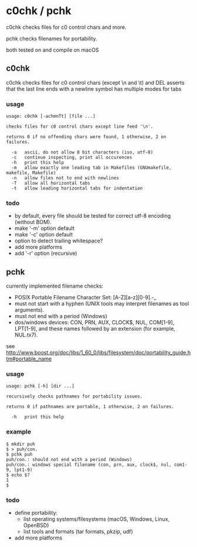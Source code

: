 # c0chk / pchk

c0chk checks files for c0 control chars and more.

pchk checks filenames for portability.

both tested on and compile on macOS

## c0chk 

c0chk checks files for c0 control chars (except \n and \t) and DEL
asserts that the last line ends with a newline symbol
has multiple modes for tabs

### usage

    usage: c0chk [-achmnTt] [file ...]

    checks files for c0 control chars except line feed '\n'.

    returns 0 if no offending chars were found, 1 otherwise, 2 on failures.

      -a   ascii, do not allow 8 bit characters (iso, utf-8)
      -c   continue inspecting, print all occurences
      -h   print this help
      -m   allow exactly one leading tab in Makefiles (GNUmakefile, makefile, Makefile)
      -n   allow files not to end with newlines
      -T   allow all horizontal tabs
      -t   allow leading horizontal tabs for indentation

### todo

- by default, every file should be tested for correct utf-8 encoding (without BOM).
- make '-m' option default
- make '-c' option default
- option to detect trailing whitespace?
- add more platforms
- add '-r' option (recursive)


## pchk

currently implemented filename checks:
- POSIX Portable Filename Character Set: [A-Z][a-z][0-9].-_
- must not start with a hyphen (UNIX tools may interpret filenames as tool arguments).
- must not end with a period (Windows)
- dos/windows devices: CON, PRN, AUX, CLOCK$, NUL, COM[1-9], LPT[1-9], and these names followed by an extension (for example, NUL.tx7).

see http://www.boost.org/doc/libs/1_60_0/libs/filesystem/doc/portability_guide.htm#portable_name


### usage

    usage: pchk [-h] [dir ...]

    recursively checks pathnames for portability issues.

    returns 0 if pathnames are portable, 1 otherwise, 2 on failures.

      -h   print this help

### example

    $ mkdir puh
    $ > puh/con.
    $ pchk puh
    puh/con.: should not end with a period (Windows)
    puh/con.: windows special filename (con, prn, aux, clock$, nul, com1-9, lpt1-9)
    $ echo $?
    1
    $ 

### todo

- define portability:
    - list operating systems/filesystems (macOS, Windows, Linux, OpenBSD)
    - list tools and formats (tar formats, pkzip, udf)
- add more platforms
